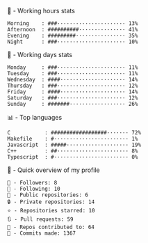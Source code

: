 <!--START_SECTION:GITHUB_STATS-->
🌉 - Working hours stats
```text
Morning    : ###······················ 13%
Afternoon  : ##########··············· 41%
Evening    : #########················ 35%
Night      : ###······················ 10%
```
📅 - Working days stats
```text
Monday     : ###······················ 11%
Tuesday    : ###······················ 11%
Wednesday  : ####····················· 14%
Thursday   : ###······················ 12%
Friday     : ####····················· 14%
Saturday   : ###······················ 12%
Sunday     : #######·················· 26%
```
📊 - Top languages
```text
C           : ##################······· 72%
Makefile    : #························ 1%
Javascript  : #####···················· 19%
C++         : ##······················· 8%
Typescript  : #························ 0%
```
🎏 - Quick overview of my profile
```text
👥 - Followers: 8
👤 - Following: 10
📂 - Public repositories: 6
🔒 - Private repositories: 14
⭐ - Repositories starred: 10
🔃 - Pull requests: 59
🐲 - Repos contributed to: 64
🍃 - Commits made: 1367
```
<!--END_SECTION:GITHUB_STATS-->